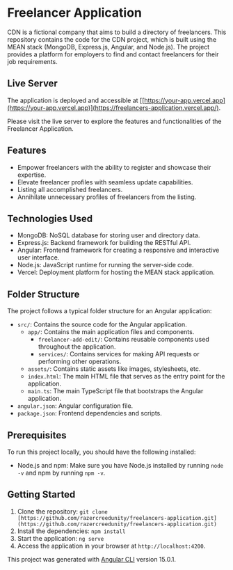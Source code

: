 # Freelancer Application

CDN is a fictional company that aims to build a directory of freelancers. This repository contains the code for the CDN project, which is built using the MEAN stack (MongoDB, Express.js, Angular, and Node.js). The project provides a platform for employers to find and contact freelancers for their job requirements.

## Live Server

The application is deployed and accessible at [[https://your-app.vercel.app](https://your-app.vercel.app)](https://freelancers-application.vercel.app/).

Please visit the live server to explore the features and functionalities of the Freelancer Application.

## Features

- Empower freelancers with the ability to register and showcase their expertise.
- Elevate freelancer profiles with seamless update capabilities.
- Listing all accomplished freelancers.
- Annihilate unnecessary profiles of freelancers from the listing.

## Technologies Used

- MongoDB: NoSQL database for storing user and directory data.
- Express.js: Backend framework for building the RESTful API.
- Angular: Frontend framework for creating a responsive and interactive user interface.
- Node.js: JavaScript runtime for running the server-side code.
- Vercel: Deployment platform for hosting the MEAN stack application.

## Folder Structure

The project follows a typical folder structure for an Angular application:

 - `src/`: Contains the source code for the Angular application.
    - `app/`: Contains the main application files and components.
      - `freelancer-add-edit/`: Contains reusable components used throughout the application.
      - `services/`: Contains services for making API requests or performing other operations.
    - `assets/`: Contains static assets like images, stylesheets, etc.
    - `index.html`: The main HTML file that serves as the entry point for the application.
    - `main.ts`: The main TypeScript file that bootstraps the Angular application.
- `angular.json`: Angular configuration file.
- `package.json`: Frontend dependencies and scripts.

## Prerequisites

To run this project locally, you should have the following installed:

- Node.js and npm: Make sure you have Node.js installed by running `node -v` and npm by running `npm -v`.

## Getting Started

1. Clone the repository: `git clone [https://github.com/razercreedunity/freelancers-application.git](https://github.com/razercreedunity/freelancers-application.git)`
2. Install the dependencies: `npm install`
3. Start the application: `ng serve`
5. Access the application in your browser at `http://localhost:4200`.

This project was generated with [Angular CLI](https://github.com/angular/angular-cli) version 15.0.1.
